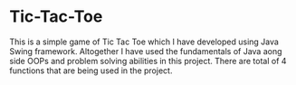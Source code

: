 # Tic-Tac-Toe
This is a simple game of Tic Tac Toe which I have developed using Java Swing framework. Altogether I have used the fundamentals of Java aong side OOPs and problem solving abilities in this project. There are total of 4 functions that are being used in the project.
